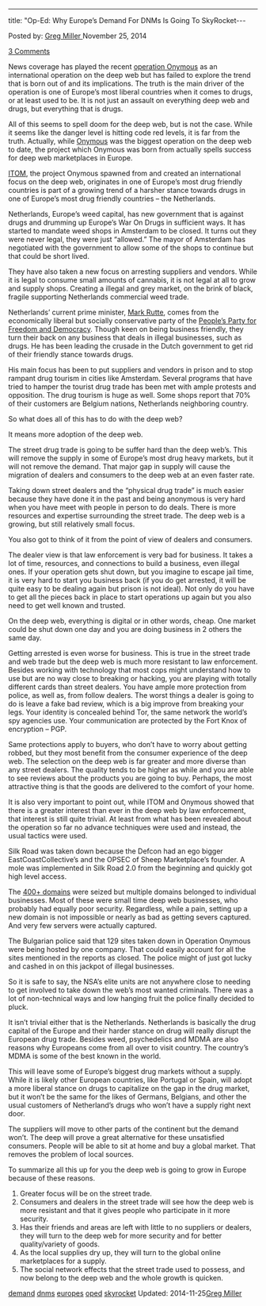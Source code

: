 ---
title: "Op-Ed: Why Europe&#8217;s Demand For DNMs Is Going To SkyRocket---

<article class="post-listing post-8246 post type-post status-publish format-standard has-post-thumbnail hentry  tag-demand tag-dnms tag-europes tag-oped tag-skyrocket">
Posted by: <a href="https://www.deepdotweb.com/author/gregmiller/" title="">Greg Miller </a></span>
<span>November 25, 2014</span>
    
<a href="/2014/11/25/op-ed-europes-demand-dnms-going-skyrocket/#comments">3 Comments</a></span>
</p>
<p>News coverage has played the recent <a href="http://www.deepdotweb.com/tag/operation-onymous/">operation Onymous</a> as an international operation on the deep web but has failed to explore the trend that is born out of and its implications. The truth is the main driver of the operation is one of Europe’s most liberal countries when it comes to drugs, or at least used to be. It is not just an assault on everything deep web and drugs, but everything that is drugs.</p>
<p>All of this seems to spell doom for the deep web, but is not the case. While it seems like the danger level is hitting code red levels, it is far from the truth. Actually, while <a href="http://www.deepdotweb.com/tag/operation-onymous/">Onymous</a> was the biggest operation on the deep web to date, the project which Onymous was born from actually spells success for deep web marketplaces in Europe.</p>
<p><a title="ITOM Revealed: Europe’s Plan To Crack Down On The Online Drug Trade" href="http://www.deepdotweb.com/2014/09/28/itom-europes-plan-crack-online-drug-trade/">ITOM</a>, the project Onymous spawned from and created an international focus on the deep web, originates in one of Europe’s most drug friendly countries is part of a growing trend of a harsher stance towards drugs in one of Europe’s most drug friendly countries &#8211; the Netherlands.</p>
<p>Netherlands, Europe’s weed capital, has new government that is against drugs and drumming up Europe’s War On Drugs in sufficient ways. It has started to mandate weed shops in Amsterdam to be closed. It turns out they were never legal, they were just “allowed.” The mayor of Amsterdam has negotiated with the government to allow some of the shops to continue but that could be short lived.</p>
<p>They have also taken a new focus on arresting suppliers and vendors. While it is legal to consume small amounts of cannabis, it is not legal at all to grow and supply shops. Creating a illegal and grey market, on the brink of black, fragile supporting Netherlands commercial weed trade.</p>
<p>Netherlands’ current prime minister, <a href="https://en.wikipedia.org/wiki/Mark_Rutte">Mark Rutte</a>, comes from the economically liberal but socially conservative party of the <a href="https://en.wikipedia.org/wiki/People%27s_Party_for_Freedom_and_Democracy">People&#8217;s Party for Freedom and Democracy</a>. Though keen on being business friendly, they turn their back on any business that deals in illegal businesses, such as drugs. He has been leading the crusade in the Dutch government to get rid of their friendly stance towards drugs.</p>
<p>His main focus has been to put suppliers and vendors in prison and to stop rampant drug tourism in cities like Amsterdam. Several programs that have tried to hamper the tourist drug trade has been met with ample protests and opposition. The drug tourism is huge as well. Some shops report that 70% of their customers are Belgium nations, Netherlands neighboring country.</p>
<p>So what does all of this has to do with the deep web?</p>
<p>It means more adoption of the deep web.</p>
<p>The street drug trade is going to be suffer hard than the deep web’s. This will remove the supply in some of Europe’s most drug heavy markets, but it will not remove the demand. That major gap in supply will cause the migration of dealers and consumers to the deep web at an even faster rate.</p>
<p>Taking down street dealers and the “physical drug trade” is much easier because they have done it in the past and being anonymous is very hard when you have meet with people in person to do deals. There is more resources and expertise surrounding the street trade. The deep web is a growing, but still relatively small focus.</p>
<p>You also got to think of it from the point of view of dealers and consumers.</p>
<p>The dealer view is that law enforcement is very bad for business. It takes a lot of time, resources, and connections to build a business, even illegal ones. If your operation gets shut down, but you imagine to escape jail time, it is very hard to start you business back (if you do get arrested, it will be quite easy to be dealing again but prison is not ideal). Not only do you have to get all the pieces back in place to start operations up again but you also need to get well known and trusted.</p>
<p>On the deep web, everything is digital or in other words, cheap. One market could be shut down one day and you are doing business in 2 others the same day.</p>
<p>Getting arrested is even worse for business. This is true in the street trade and web trade but the deep web is much more resistant to law enforcement. Besides working with technology that most cops might understand how to use but are no way close to breaking or hacking, you are playing with totally different cards than street dealers. You have ample more protection from police, as well as, from follow dealers. The worst things a dealer is going to do is leave a fake bad review, which is a big improve from breaking your legs. Your identity is concealed behind Tor, the same network the world’s spy agencies use. Your communication are protected by the Fort Knox of encryption &#8211; PGP.</p>
<p>Same protections apply to buyers, who don’t have to worry about getting robbed, but they most benefit from the consumer experience of the deep web. The selection on the deep web is far greater and more diverse than any street dealers. The quality tends to be higher as while and you are able to see reviews about the products you are going to buy. Perhaps, the most attractive thing is that the goods are delivered to the comfort of your home.</p>
<p>It is also very important to point out, while ITOM and Onymous showed that there is a greater interest than ever in the deep web by law enforcement, that interest is still quite trivial. At least from what has been revealed about the operation so far no advance techniques were used and instead, the usual tactics were used.</p>
<p>Silk Road was taken down because the Defcon had an ego bigger EastCoastCollective’s and the OPSEC of Sheep Marketplace’s founder. A mole was implemented in Silk Road 2.0 from the beginning and quickly got high level access.</p>
<p>The <a title="NCA: “We have Taken down 400 Dark Net Sites”" href="http://www.deepdotweb.com/2014/11/07/nca-taken-400-dark-net-sites/">400+ domains</a> were seized but multiple domains belonged to individual businesses. Most of these were small time deep web businesses, who probably had equally poor security. Regardless, while a pain, setting up a new domain is not impossible or nearly as bad as getting severs captured. And very few servers were actually captured.</p>
<p>The Bulgarian police said that 129 sites taken down in Operation Onymous were being hosted by one company. That could easily account for all the sites mentioned in the reports as closed. The police might of just got lucky and cashed in on this jackpot of illegal businesses.</p>
<p>So it is safe to say, the NSA’s elite units are not anywhere close to needing to get involved to take down the web’s most wanted criminals. There was a lot of non-technical ways and low hanging fruit the police finally decided to pluck.</p>
<p>It isn’t trivial either that is the Netherlands. Netherlands is basically the drug capital of the Europe and their harder stance on drug will really disrupt the European drug trade. Besides weed, psychedelics and MDMA are also reasons why Europeans come from all over to visit country. The country’s MDMA is some of the best known in the world.</p>
<p>This will leave some of Europe’s biggest drug markets without a supply. While it is likely other European countries, like Portugal or Spain, will adopt a more liberal stance on drugs to capitalize on the gap in the drug market, but it won’t be the same for the likes of Germans, Belgians, and other the usual customers of Netherland’s drugs who won’t have a supply right next door.</p>
<p>The suppliers will move to other parts of the continent but the demand won’t. The deep will prove a great alternative for these unsatisfied consumers. People will be able to sit at home and buy a global market. That removes the problem of local sources.</p>
<p>To summarize all this up for you the deep web is going to grow in Europe because of these reasons.</p>
<ol>
<li>Greater focus will be on the street trade.</li>
<li>Consumers and dealers in the street trade will see how the deep web is more resistant and that it gives people who participate in it more security.</li>
<li>Has their friends and areas are left with little to no suppliers or dealers, they will turn to the deep web for more security and for better quality/variety of goods.</li>
<li>As the local supplies dry up, they will turn to the global online marketplaces for a supply.</li>
<li>The social network effects that the street trade used to possess, and now belong to the deep web and the whole growth is quicken.</li>
</ol>
</div>
<a href="https://www.deepdotweb.com/tag/demand/" rel="tag">demand</a> <a href="https://www.deepdotweb.com/tag/dnms/" rel="tag">dnms</a> <a href="https://www.deepdotweb.com/tag/europes/" rel="tag">europes</a> <a href="https://www.deepdotweb.com/tag/oped/" rel="tag">oped</a> <a href="https://www.deepdotweb.com/tag/skyrocket/" rel="tag">skyrocket</a></span> 
Updated: 2014-11-25<a href="https://www.deepdotweb.com/author/gregmiller/" title="Posts by Greg Miller" rel="author">Greg Miller</a></strong></div>
    
